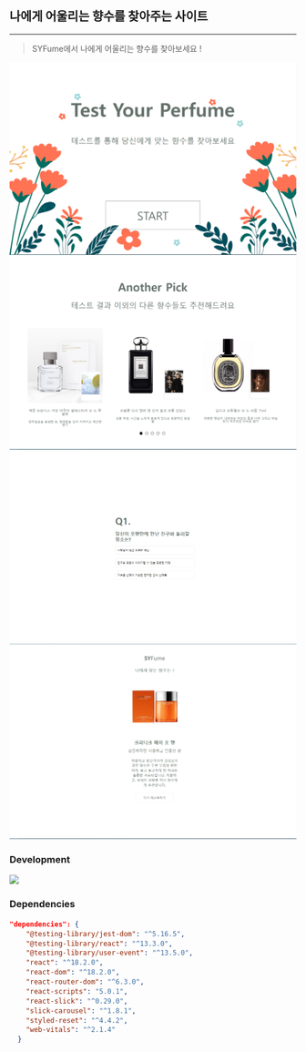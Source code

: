 ## 나에게 어울리는 향수를 찾아주는 사이트
* * *
> SYFume에서 나에게 어울리는 향수를 찾아보세요 !

![메인 화면](/public/images/@img_main.png)
![메인 슬라이드](/public/images/@img_main2.png)
![테스트 페이지](/public/images/@img_question.png)
![결과 페이지](/public/images/@img_result.png)

### Development

<img src="https://img.shields.io/badge/React-v18-purple" />


### Dependencies

``` json
"dependencies": {
    "@testing-library/jest-dom": "^5.16.5",
    "@testing-library/react": "^13.3.0",
    "@testing-library/user-event": "^13.5.0",
    "react": "^18.2.0",
    "react-dom": "^18.2.0",
    "react-router-dom": "^6.3.0",
    "react-scripts": "5.0.1",
    "react-slick": "^0.29.0",
    "slick-carousel": "^1.8.1",
    "styled-reset": "^4.4.2",
    "web-vitals": "^2.1.4"
  }
```